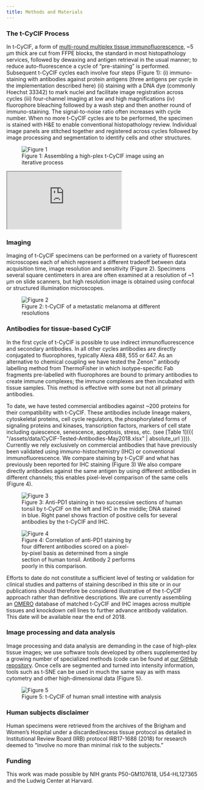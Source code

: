 ```yaml
---
title: Methods and Materials
---
```


### The t-CyCIF Process

In t-CyCIF, a form of <a href="https://www.ncbi.nlm.nih.gov/pmc/articles/PMC3718135/" target="_blank">multi-round multiplex tissue immunofluorescence</a>, ~5 µm thick are cut from FFPE blocks, the standard in most histopathology services, followed by dewaxing and antigen retrieval in the usual manner; to reduce auto-fluorescence a cycle of “pre-staining” is performed. Subsequent t-CyCIF cycles each involve four steps (Figure 1): (i) immuno-staining with antibodies against protein antigens (three antigens per cycle in the implementation described here) (ii) staining with a DNA dye (commonly Hoechst 33342) to mark nuclei and facilitate image registration across cycles (iii) four-channel imaging at low and high magnifications (iv) fluorophore bleaching followed by a wash step and then another round of immuno-staining. The signal-to-noise ratio often increases with cycle number. When no more t-CyCIF cycles are to be performed, the specimen is stained with H&E to enable conventional histopathology review. Individual image panels are stitched together and registered across cycles followed by image processing and segmentation to identify cells and other structures.

<figure class="image text-center mx-1 my-4 m-md-5">
    <div style="max-width:800px" class="d-inline-block">
        <img src="{{ "/assets/img/figure1.jpg" | absolute_url }}"
            alt="Figure 1"
            class="figure-img img-fluid">
        <figcaption class="figure-caption text-white">
            Figure 1: Assembling a high-plex t-CyCIF image using an
            iterative process
        </figcaption>
    </div>
</figure>

<div class="text-center mx-1 my-4 m-md-5">
    <div class="embed-responsive embed-responsive-1by1 d-inline-block" style="max-width:400px">
        <iframe class="embed-responsive-item" src="https://player.vimeo.com/video/269904895"></iframe>
    </div>
</div>

### Imaging

Imaging of t-CyCIF specimens can be performed on a variety of fluorescent
microscopes each of which represent a different tradeoff between data
acquisition time, image resolution and sensitivity (Figure 2). Specimens several
square centimeters in area are often examined at a resolution of ~1 µm on slide
scanners, but high resolution image is obtained using confocal or structured
illumination microscopes.

<figure class="image text-center mx-1 my-4 m-md-5">
    <div style="max-width:500px" class="d-inline-block">
        <img src="{{ "/assets/img/figure2.jpg" | absolute_url }}"
            alt="Figure 2"
            class="figure-img img-fluid">
        <figcaption class="figure-caption text-white">
            Figure 2: t-CyCIF of a metastatic melanoma at different resolutions
        </figcaption>
    </div>
</figure>

### Antibodies for tissue-based CyCIF

In the first cycle of t-CyCIF is possible to use indirect immunofluorescence and
secondary antibodies. In all other cycles antibodies are directly conjugated to
fluorophores, typically Alexa 488, 555 or 647. As an alternative to chemical
coupling we have tested the Zenon™ antibody labelling method from ThermoFisher
in which isotype-specific Fab fragments pre-labelled with fluorophores are bound
to primary antibodies to create immune complexes; the immune complexes are then
incubated with tissue samples. This method is effective with some but not all
primary antibodies.

To date, we have tested commercial antibodies against ~200 proteins for their
compatibility with t-CyCIF. These antibodies include lineage makers,
cytoskeletal proteins, cell cycle regulators, the phosphorylated forms of
signaling proteins and kinases, transcription factors, markers of cell state
including quiescence, senescence, apoptosis, stress, etc.
(see [Table 1]({{ "/assets/data/CyCIF-Tested-Antibodies-May2018.xlsx" | absolute_url }})). Currently we rely
exclusively on commercial antibodies that have previously been validated using
immuno-histochemistry (IHC) or conventional immunofluorescence. We compare
staining by t-CyCIF and what has previously been reported for IHC staining
(Figure 3) We also compare directly antibodies against the same antigen by using
different antibodies in different channels; this enables pixel-level comparison
of the same cells (Figure 4).

<figure class="image text-center mx-1 my-4 m-md-5">
    <div style="max-width:800px" class="d-inline-block">
        <img src="{{ "/assets/img/figure3.jpg" | absolute_url }}"
            alt="Figure 3"
            class="figure-img img-fluid">
        <figcaption class="figure-caption text-white">
            Figure 3: Anti-PD1 staining in two successive sections of human tonsil
            by t-CyCIF on the left and IHC in the middle; DNA stained in blue. Right
            panel shows fraction of positive cells for several antibodies by the
            t-CyCIF and IHC.
        </figcaption>
    </div>
</figure>

<figure class="image text-center mx-1 my-4 m-md-5">
    <div style="max-width:300px" class="d-inline-block">
        <img src="{{ "/assets/img/figure4.jpg" | absolute_url }}"
            alt="Figure 4"
            class="figure-img img-fluid">
        <figcaption class="figure-caption text-white">
            Figure 4: Correlation of anti-PD1 staining by four different antibodies
        scored on a pixel-by-pixel basis as determined from a single section of
        human tonsil. Antibody 2 performs poorly in this comparison.
        </figcaption>
    </div>
</figure>

Efforts to date do not constitute a sufficient level of testing or validation
for clinical studies and patterns of staining described in this site or in our
publications should therefore be considered illustrative of the t-CyCIF approach
rather than definitive descriptions. We are currently assembling an [OMERO](https://www.openmicroscopy.org/omero/) 
database of matched t-CyCIF and IHC
images across multiple tissues and knockdown cell lines to further advance
antibody validation. This date will be available near the end of 2018.

### Image processing and data analysis

Image processing and data analysis are demanding in the case of high-plex tissue
images; we use software tools developed by others supplemented by a growing
number of specialized methods (code can be found
at [our GitHub repository](https://github.com/sorgerlab/cycif/). Once cells are
segmented and turned into intensity information, tools such as t-SNE can be used
in much the same way as with mass cytometry and other high-dimensional data
(Figure 5).

<figure class="image text-center mx-1 my-4 m-md-5">
    <div style="max-width:800px" class="d-inline-block">
        <img src="{{ "/assets/img/figure5.jpg" | absolute_url }}"
            alt="Figure 5"
            class="figure-img img-fluid">
        <figcaption class="figure-caption text-white">
            Figure 5: t-CyCIF of human small intestine with analysis
        </figcaption>
    </div>
</figure>

### Human subjects disclaimer

Human specimens were retrieved from the archives of the Brigham and Women’s
Hospital under a discarded/excess tissue protocol as detailed in Institutional
Review Board (IRB) protocol IRB17-1688 (2018) for research deemed to “involve no
more than minimal risk to the subjects.”

### Funding

This work was made possible by NIH grants P50-GM107618, U54-HL127365 and the
Ludwig Center at Harvard.
